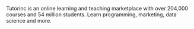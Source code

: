 Tutorinc is an online learning and teaching marketplace with over 204,000 courses and 54 million students. Learn programming, marketing, data science and more.
